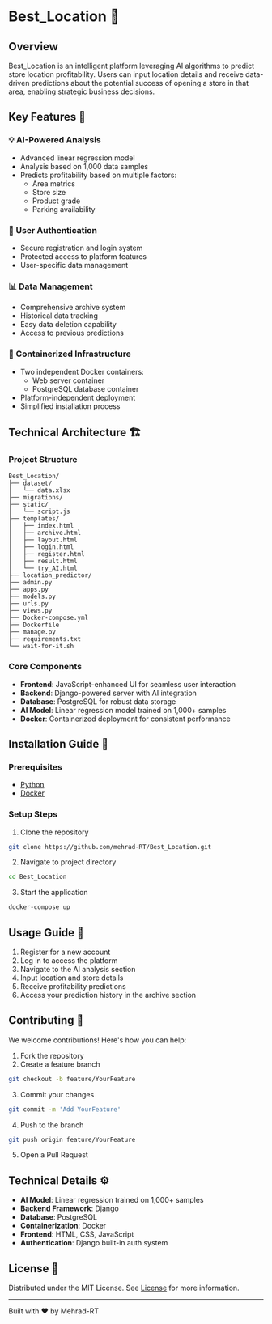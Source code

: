 # Best_Location 🏪

## Overview
Best_Location is an intelligent platform leveraging AI algorithms to predict store location profitability. Users can input location details and receive data-driven predictions about the potential success of opening a store in that area, enabling strategic business decisions.

## Key Features 🎯

### 💡 AI-Powered Analysis
- Advanced linear regression model
- Analysis based on 1,000 data samples
- Predicts profitability based on multiple factors:
  - Area metrics
  - Store size
  - Product grade
  - Parking availability

### 🔐 User Authentication
- Secure registration and login system
- Protected access to platform features
- User-specific data management

### 📊 Data Management
- Comprehensive archive system
- Historical data tracking
- Easy data deletion capability
- Access to previous predictions

### 🔄 Containerized Infrastructure
- Two independent Docker containers:
  - Web server container
  - PostgreSQL database container
- Platform-independent deployment
- Simplified installation process

## Technical Architecture 🏗️

### Project Structure
```
Best_Location/
├── dataset/
│   └── data.xlsx
├── migrations/
├── static/
│   └── script.js
├── templates/
│   ├── index.html
│   ├── archive.html
│   ├── layout.html
│   ├── login.html
│   ├── register.html
│   ├── result.html
│   └── try_AI.html
├── location_predictor/
├── admin.py
├── apps.py
├── models.py
├── urls.py
├── views.py
├── Docker-compose.yml
├── Dockerfile
├── manage.py
├── requirements.txt
└── wait-for-it.sh
```

### Core Components
- **Frontend**: JavaScript-enhanced UI for seamless user interaction
- **Backend**: Django-powered server with AI integration
- **Database**: PostgreSQL for robust data storage
- **AI Model**: Linear regression model trained on 1,000+ samples
- **Docker**: Containerized deployment for consistent performance

## Installation Guide 🚀

### Prerequisites
- [Python](https://www.python.org/downloads/)
- [Docker](https://docs.docker.com/engine/install/)

### Setup Steps
1. Clone the repository
```bash
git clone https://github.com/mehrad-RT/Best_Location.git
```

2. Navigate to project directory
```bash
cd Best_Location
```

3. Start the application
```bash
docker-compose up
```

## Usage Guide 📖
1. Register for a new account
2. Log in to access the platform
3. Navigate to the AI analysis section
4. Input location and store details
5. Receive profitability predictions
6. Access your prediction history in the archive section

## Contributing 🤝
We welcome contributions! Here's how you can help:

1. Fork the repository
2. Create a feature branch
```bash
git checkout -b feature/YourFeature
```
3. Commit your changes
```bash
git commit -m 'Add YourFeature'
```
4. Push to the branch
```bash
git push origin feature/YourFeature
```
5. Open a Pull Request

## Technical Details ⚙️
- **AI Model**: Linear regression trained on 1,000+ samples
- **Backend Framework**: Django
- **Database**: PostgreSQL
- **Containerization**: Docker
- **Frontend**: HTML, CSS, JavaScript
- **Authentication**: Django built-in auth system

## License 📝
Distributed under the MIT License. See [License](LICENSE) for more information.

---
Built with ❤️ by Mehrad-RT
